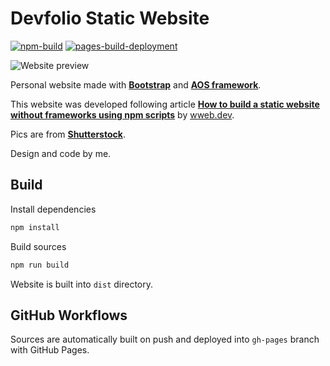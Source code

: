 # Devfolio Static Website

[![npm-build](https://github.com/xtenzQ/xtenzQ.github.io/actions/workflows/build.yml/badge.svg)](https://github.com/xtenzQ/xtenzQ.github.io/actions/workflows/build.yml)
[![pages-build-deployment](https://github.com/xtenzQ/xtenzQ.github.io/actions/workflows/pages/pages-build-deployment/badge.svg)](https://github.com/xtenzQ/xtenzQ.github.io/actions/workflows/pages/pages-build-deployment)

![Website preview](https://repository-images.githubusercontent.com/190986196/62ae63d6-59b0-499b-b506-58e0e6d0670b)

Personal website made with **[Bootstrap](https://github.com/twbs/bootstrap)** and **[AOS framework](https://github.com/michalsnik/aos)**.

This website was developed following article **[How to build a static website without frameworks using npm scripts](https://wweb.dev/blog/how-to-create-static-website-npm-scripts/)** by [wweb.dev](https://wweb.dev/).

Pics are from **[Shutterstock](https://www.shutterstock.com/)**.

Design and code by me.

## Build

Install dependencies
```Bash
npm install
```

Build sources
```Bash
npm run build
```

Website is built into `dist` directory.


## GitHub Workflows

Sources are automatically built on push and deployed into `gh-pages` branch with GitHub Pages.
